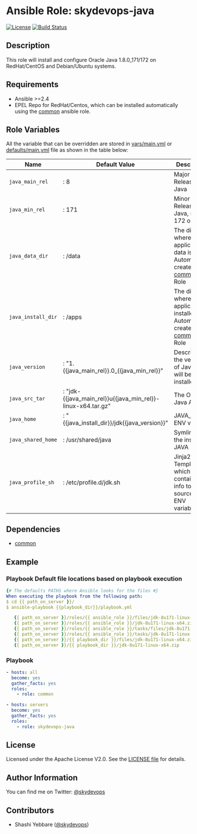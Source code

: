 # Ansible Role: skydevops-java

[![License](https://img.shields.io/badge/License-Apache%202.0-brightgreen.svg)](https://opensource.org/licenses/Apache-2.0)
[![Build Status](https://travis-ci.org/5KYDEV0P5/skydevops-java.svg?branch=master)](https://travis-ci.org/5KYDEV0P5/skydevops-java)

## Description

This role will install and configure Oracle Java 1.8.0_171/172 on RedHat/CentOS and Debian/Ubuntu systems. 


## Requirements
- Ansible >=2.4
- EPEL Repo for RedHat/Centos, which can be installed automatically using the [common](https://github.com/5KYDEV0P5/common) ansible role.


## Role Variables
All the variable that can be overridden are stored in [vars/main.yml](vars/main.yml) or [defaults/main.yml](defaults/main.yml) file as shown in the table below:

| Name           | Default Value | Description                        |
| -------------- | --------------------------------- | -----------------------------------|
| `java_main_rel` | : 8 | Major Release of Java |
| `java_min_rel` | : 171 | Minor Release of Java, select 172 or 171 |
| `java_data_dir` | : /data | The directory where the application data is stored<br> Automatically created by [common](https://github.com/5KYDEV0P5/common) Role |
| `java_install_dir` | : /apps | The directory where the application is installed<br> Automatically created by [common](https://github.com/5KYDEV0P5/common) Role |
| `java_version` | : "1.{{java_main_rel}}.0_{{java_min_rel}}" | Describes the version of Java that will be installed |
| `java_src_tar` | : "jdk-{{java_main_rel}}u{{java_min_rel}}-linux-x64.tar.gz" | The Oracle Java Archive |
| `java_home` | : "{{java_install_dir}}/jdk{{java_version}}" | JAVA_HOME ENV variable |
| `java_shared_home` | : /usr/shared/java | Symlink to the installed JAVA |
| `java_profile_sh` | : /etc/profile.d/jdk.sh | Jinja2 Template, which contains the info to source the ENV variables |



## Dependencies
- [common](https://github.com/5KYDEV0P5/common)

## Example

### Playbook Default file locations based on playbook execution 

```yaml
{# The defaults PATHS where Ansible looks for the files #}
When executing the playbook from the following path:
$ cd {{ path_on_server }}/
$ ansible-playbook {{playbook_dir}}/playbook.yml

   {{ path_on_server }}/roles/{{ ansible_role }}/files/jdk-8u171-linux-x64.zip   
   {{ path_on_server }}/roles/{{ ansible_role }}/jdk-8u171-linux-x64.zip   
   {{ path_on_server }}/roles/{{ ansible_role }}/tasks/files/jdk-8u171-linux-x64.zip   
   {{ path_on_server }}/roles/{{ ansible_role }}/tasks/jdk-8u171-linux-x64.zip   
   {{ path_on_server }}/{{ playbook_dir }}/files/jdk-8u171-linux-x64.zip   
   {{ path_on_server }}/{{ playbook_dir }}/jdk-8u171-linux-x64.zip
```

### Playbook


```yaml
- hosts: all
  become: yes
  gather_facts: yes
  roles:
    - role: common

- hosts: servers
  become: yes
  gather_facts: yes
  roles:
    - role: skydevops-java
```

License
-------

Licensed under the Apache License V2.0. See the [LICENSE file](LICENSE) for details.

## Author Information

You can find me on Twitter: [@skydevops](https://twitter.com/skydevops)

## Contributors

- Shashi Yebbare ([@skydevops](https://twitter.com/skydevops))